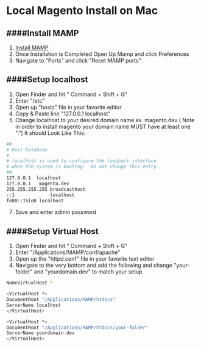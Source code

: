 Local Magento Install on Mac
=====================

####Install MAMP
------------------------------------------
1. [Install MAMP](http://www.mamp.info/downloads/releases/MAMP_PRO.zip)
2. Once Installation is Completed Open Up Mamp and click Preferences
3. Navigate to "Ports" and click "Reset MAMP ports"


####Setup localhost
------------------------------------------
1. Open Finder and hit " Command + Shift + G"
2. Enter "/etc"
3. Open up "hosts" file in your favorite editor
4. Copy & Paste line "127.0.0.1  localhost"
5. Change localhost to your desired domain name ex. magento.dev ( Note in order to install magento your domain name MUST have at least one ".") It should Look Like This:

```bash
##
# Host Database
#
# localhost is used to configure the loopback interface
# when the system is booting.  Do not change this entry.
##
127.0.0.1  localhost
127.0.0.1	magento.dev
255.255.255.255	broadcasthost
::1             localhost 
fe80::1%lo0	localhost
```

7. Save and enter admin password

####Setup Virtual Host
------------------------------------------
1. Open Finder and hit " Command + Shift + G"
2. Enter "/Applications/MAMP/conf/apache"
3. Open up the "httpd.conf" file in your favorite text editor
4. Navigate to the very bottom and add the following and change "your-folder" and "yourdomain.dev" to match your setup

```bash
NameVirtualHost *

<VirtualHost *>
DocumentRoot "/Applications/MAMP/htdocs"
ServerName localhost
</VirtualHost>

<VirtualHost *>
DocumentRoot "/Applications/MAMP/htdocs/your-folder"
ServerName yourdomain.dev
</VirtualHost>
```

